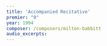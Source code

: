 ```yaml
---
title: 'Accompanied Recitative'
premier: "0"
year: 1994
composer: /composers/milton-babbitt
audio_excerpts: 
---
```

